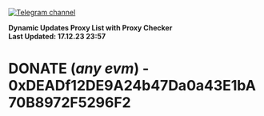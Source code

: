[![Telegram channel](https://img.shields.io/endpoint?url=https://runkit.io/damiankrawczyk/telegram-badge/branches/master?url=https://t.me/n4z4v0d)](https://t.me/n4z4v0d) 

**Dynamic Updates Proxy List with Proxy Checker**  
**Last Updated: 17.12.23 23:57**

# DONATE (_any evm_) - 0xDEADf12DE9A24b47Da0a43E1bA70B8972F5296F2
